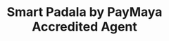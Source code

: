---
title: "Smart Padala by PayMaya Accredited Agent"
url: /bacoor/smart-padala-by-paymaya-accredited-agent/
shop: convenience
---